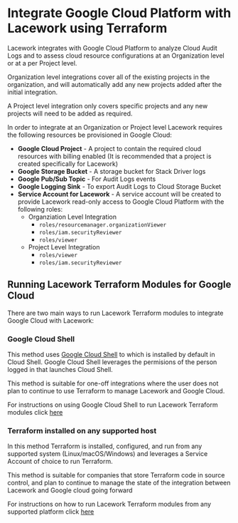 # Integrate Google Cloud Platform with Lacework using Terraform
Lacework integrates with Google Cloud Platform to analyze Cloud Audit Logs and to assess cloud resource configurations at an Organization level or at a per Project level. 

Organization level integrations cover all of the existing projects in the organization, and will automatically add any new projects added after the initial integration. 

A Project level integration only covers specific projects and any new projects will need to be added as required.

In order to integrate at an Organization or Project level Lacework requires the following resources be provisioned in Google Cloud:

* **Google Cloud Project** - A project to contain the required cloud resources with billing enabled (It is recommended that a project is created specifically for Lacework)
* **Google Storage Bucket** - A storage bucket for Stack Driver logs
* **Google Pub/Sub Topic** - For Audit Logs events
* **Google Logging Sink** - To export Audit Logs to Cloud Storage Bucket
* **Service Account for Lacework** - A service account will be created to provide Lacework read-only access to Google Cloud Platform with the following roles:
	* Organziation Level Integration
		- `roles/resourcemanager.organizationViewer`
		- `roles/iam.securityReviewer`
		- `roles/viewer`
	* Project Level Integration
		- `roles/viewer`
		- `roles/iam.securityReviewer`

## Running Lacework Terraform Modules for Google Cloud
There are two main ways to run Lacework Terraform modules to integrate Google Cloud with Lacework:

### Google Cloud Shell
This method uses [Google Cloud Shell](https://cloud.google.com/shell) to which is installed by default in Cloud Shell. Google Cloud Shell leverages the permisions of the person logged in that launches Cloud Shell. 

This method is suitable for one-off integrations where the user does not plan to continue to use Terraform to manage Lacework and Google Cloud.

For instructions on using Google Cloud Shell to run Lacework Terraform modules click [here](integrate_gcp_using_google_cloud_shell.md)

### Terraform installed on any supported host
In this method Terraform is installed, configured, and run from any supported system (Linux/macOS/Windows) and leverages a Service Account of choice to run Terraform. 

This method is suitable for companies that store Terraform code in source control, and plan to continue to manage the state of the integration between Lacework and Google cloud going forward

For instructions on how to run Lacework Terraform modules from any supported platform click [here]()
